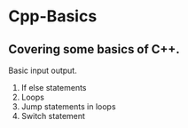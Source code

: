 # Cpp-Basics
Covering some basics of C++.
----------------------------
Basic input output. 
1. If else statements
2. Loops
3. Jump statements in loops
4. Switch statement
